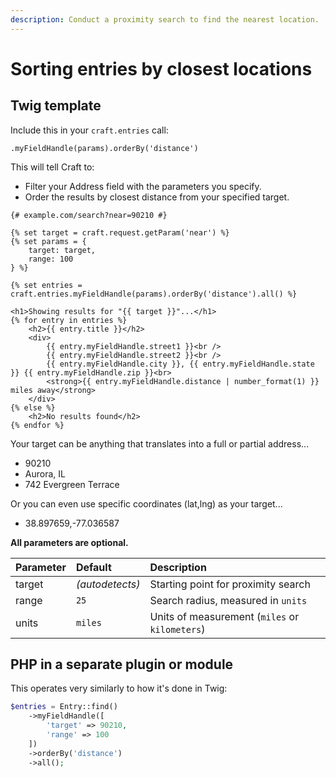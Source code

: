 ```yaml
---
description: Conduct a proximity search to find the nearest location.
---
```


# Sorting entries by closest locations

## Twig template

Include this in your `craft.entries` call:

```twig
.myFieldHandle(params).orderBy('distance')
```

This will tell Craft to:

 - Filter your Address field with the parameters you specify.
 - Order the results by closest distance from your specified target.

```twig
{# example.com/search?near=90210 #}

{% set target = craft.request.getParam('near') %}
{% set params = {
    target: target,
    range: 100
} %}

{% set entries = craft.entries.myFieldHandle(params).orderBy('distance').all() %}

<h1>Showing results for "{{ target }}"...</h1>
{% for entry in entries %}
    <h2>{{ entry.title }}</h2>
    <div>
        {{ entry.myFieldHandle.street1 }}<br />
        {{ entry.myFieldHandle.street2 }}<br />
        {{ entry.myFieldHandle.city }}, {{ entry.myFieldHandle.state }} {{ entry.myFieldHandle.zip }}<br>
        <strong>{{ entry.myFieldHandle.distance | number_format(1) }} miles away</strong>
    </div>
{% else %}
    <h2>No results found</h2>
{% endfor %}
```

Your target can be anything that translates into a full or partial address...

 - 90210
 - Aurora, IL
 - 742 Evergreen Terrace

Or you can even use specific coordinates (lat,lng) as your target...

 - 38.897659,-77.036587

**All parameters are optional.**

| Parameter | Default         | Description
|:----------|:----------------|:------------
| target    | _(autodetects)_ | Starting point for proximity search
| range     | `25`            | Search radius, measured in `units`
| units     | `miles`         | Units of measurement (`miles` or `kilometers`)

## PHP in a separate plugin or module

This operates very similarly to how it's done in Twig:

```php
$entries = Entry::find()
    ->myFieldHandle([
        'target' => 90210,
        'range' => 100
    ])
    ->orderBy('distance')
    ->all();
```
